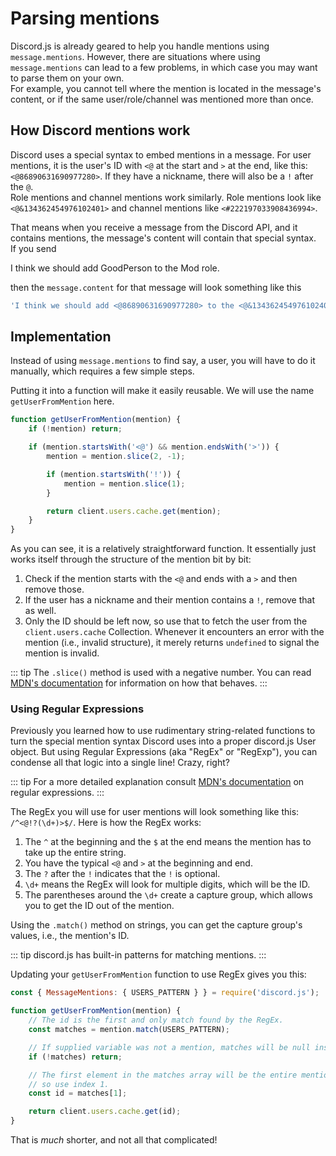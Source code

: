 # Parsing mentions

Discord.js is already geared to help you handle mentions using `message.mentions`.
However, there are situations where using `message.mentions` can lead to a few problems, in which case you may want to parse them on your own.  
For example, you cannot tell where the mention is located in the message's content, or if the same user/role/channel was mentioned more than once.

## How Discord mentions work

Discord uses a special syntax to embed mentions in a message. For user mentions, it is the user's ID with `<@` at the start and `>` at the end, like this: `<@86890631690977280>`. If they have a nickname, there will also be a `!` after the `@`.  
Role mentions and channel mentions work similarly. Role mentions look like `<@&134362454976102401>` and channel mentions like `<#222197033908436994>`.

That means when you receive a message from the Discord API, and it contains mentions, the message's content will contain that special syntax.  
If you send

<DiscordMessages>
	<DiscordMessage profile="user">
		I think we should add <DiscordMention>GoodPerson</DiscordMention> to the <DiscordMention type="role" role-color="#3eaf7c">Mod</DiscordMention> role.
	</DiscordMessage>
</DiscordMessages>

then the `message.content` for that message will look something like this

<!-- eslint-skip -->
```js
'I think we should add <@86890631690977280> to the <@&134362454976102401> role.'
```

## Implementation

Instead of using `message.mentions` to find say, a user, you will have to do it manually, which requires a few simple steps.

Putting it into a function will make it easily reusable. We will use the name `getUserFromMention` here.

```js
function getUserFromMention(mention) {
	if (!mention) return;

	if (mention.startsWith('<@') && mention.endsWith('>')) {
		mention = mention.slice(2, -1);

		if (mention.startsWith('!')) {
			mention = mention.slice(1);
		}

		return client.users.cache.get(mention);
	}
}
```

As you can see, it is a relatively straightforward function.
It essentially just works itself through the structure of the mention bit by bit:
 1. Check if the mention starts with the `<@` and ends with a `>` and then remove those.
 2. If the user has a nickname and their mention contains a `!`, remove that as well.
 3. Only the ID should be left now, so use that to fetch the user from the `client.users.cache` Collection.
Whenever it encounters an error with the mention (i.e., invalid structure), it merely returns `undefined` to signal the mention is invalid.

::: tip
The `.slice()` method is used with a negative number. You can read [MDN's documentation](https://developer.mozilla.org/en-US/docs/Web/JavaScript/Reference/Global_Objects/String/slice) for information on how that behaves.
:::

### Using Regular Expressions

Previously you learned how to use rudimentary string-related functions to turn the special mention syntax Discord uses into a proper discord.js User object.
But using Regular Expressions (aka "RegEx" or "RegExp"), you can condense all that logic into a single line! Crazy, right?

::: tip
For a more detailed explanation consult [MDN's documentation](https://developer.mozilla.org/en-US/docs/Web/JavaScript/Reference/Global_Objects/RegExp) on regular expressions.
:::

The RegEx you will use for user mentions will look something like this: `/^<@!?(\d+)>$/`.
Here is how the RegEx works:

 1. The `^` at the beginning and the `$` at the end means the mention has to take up the entire string.
 2. You have the typical `<@` and `>` at the beginning and end.
 3. The `?` after the `!` indicates that the `!` is optional.
 4. `\d+` means the RegEx will look for multiple digits, which will be the ID.
 5. The parentheses around the `\d+` create a capture group, which allows you to get the ID out of the mention.

Using the `.match()` method on strings, you can get the capture group's values, i.e., the mention's ID.

::: tip
discord.js has <DocsLink path="class/MessageMentions?scrollTo=s-CHANNELS_PATTERN">built-in patterns</DocsLink> for matching mentions.
:::

Updating your `getUserFromMention` function to use RegEx gives you this:

```js
const { MessageMentions: { USERS_PATTERN } } = require('discord.js');

function getUserFromMention(mention) {
	// The id is the first and only match found by the RegEx.
	const matches = mention.match(USERS_PATTERN);

	// If supplied variable was not a mention, matches will be null instead of an array.
	if (!matches) return;

	// The first element in the matches array will be the entire mention, not just the ID,
	// so use index 1.
	const id = matches[1];

	return client.users.cache.get(id);
}
```

That is *much* shorter, and not all that complicated!
